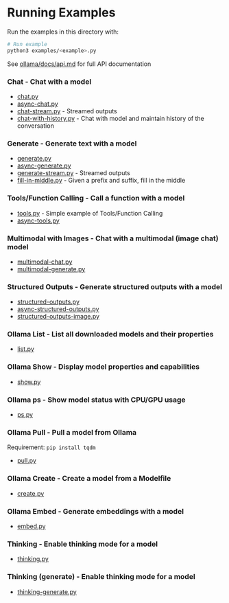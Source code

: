 # Running Examples

Run the examples in this directory with:
```sh
# Run example
python3 examples/<example>.py
```

See [ollama/docs/api.md](https://github.com/ollama/ollama/blob/main/docs/api.md) for full API documentation

### Chat - Chat with a model
- [chat.py](chat.py)
- [async-chat.py](async-chat.py)
- [chat-stream.py](chat-stream.py) - Streamed outputs
- [chat-with-history.py](chat-with-history.py) - Chat with model and maintain history of the conversation


### Generate - Generate text with a model
- [generate.py](generate.py)
- [async-generate.py](async-generate.py)
- [generate-stream.py](generate-stream.py) - Streamed outputs
- [fill-in-middle.py](fill-in-middle.py) - Given a prefix and suffix, fill in the middle


### Tools/Function Calling - Call a function with a model
- [tools.py](tools.py) - Simple example of Tools/Function Calling
- [async-tools.py](async-tools.py)


### Multimodal with Images - Chat with a multimodal (image chat) model
- [multimodal-chat.py](multimodal-chat.py)
- [multimodal-generate.py](multimodal-generate.py)


### Structured Outputs - Generate structured outputs with a model
- [structured-outputs.py](structured-outputs.py)
- [async-structured-outputs.py](async-structured-outputs.py)
- [structured-outputs-image.py](structured-outputs-image.py)


### Ollama List - List all downloaded models and their properties
- [list.py](list.py)


### Ollama Show - Display model properties and capabilities
- [show.py](show.py)


### Ollama ps - Show model status with CPU/GPU usage
- [ps.py](ps.py)


### Ollama Pull - Pull a model from Ollama
Requirement: `pip install tqdm`
- [pull.py](pull.py) 


### Ollama Create - Create a model from a Modelfile
- [create.py](create.py) 


### Ollama Embed - Generate embeddings with a model
- [embed.py](embed.py)


### Thinking - Enable thinking mode for a model
- [thinking.py](thinking.py)

### Thinking (generate) - Enable thinking mode for a model
- [thinking-generate.py](thinking-generate.py)

